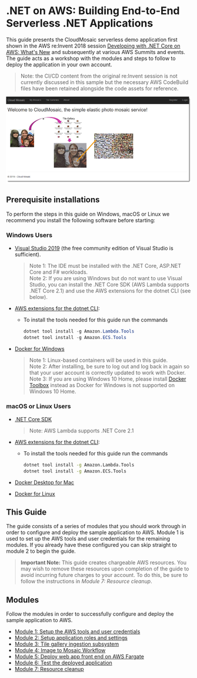 # .NET on AWS: Building End-to-End Serverless .NET Applications

This guide presents the CloudMosaic serverless demo application first shown in the AWS re:Invent 2018 session [Developing with .NET Core on AWS: What's New](https://www.youtube.com/watch?v=FteCJQcTDc4) and subsequently at various AWS Summits and events. The guide acts as a workshop with the modules and steps to follow to deploy the application in your own account.

> Note: the CI/CD content from the original re:Invent session is not currently discussed in this sample but the necessary AWS CodeBuild files have been retained alongside the code assets for reference.

![Application](media/splash.png)

## Prerequisite installations

To perform the steps in this guide on Windows, macOS or Linux we recommend you install the following software before starting:

### Windows Users

* [Visual Studio 2019](https://visualstudio.microsoft.com/) (the free community edition of Visual Studio is sufficient).
    > Note 1: The IDE must be installed with the .NET Core, ASP.NET Core and F# workloads.\
    > Note 2: If you are using Windows but do not want to use Visual Studio, you can install the .NET Core SDK (AWS Lambda supports .NET Core 2.1) and use the AWS extensions for the dotnet CLI  (see below).
* [AWS extensions for the dotnet CLI](https://github.com/aws/aws-extensions-for-dotnet-cli):
  * To install the tools needed for this guide run the commands

    ```powershell
    dotnet tool install -g Amazon.Lambda.Tools
    dotnet tool install -g Amazon.ECS.Tools
    ```

* [Docker for Windows](https://docs.docker.com/docker-for-windows/install/)
  > Note 1: Linux-based containers will be used in this guide.\
  > Note 2: After installing, be sure to log out and log back in again so that your user account is correctly updated to work with Docker.\
  > Note 3: If you are using Windows 10 Home, please install [Docker Toolbox](https://docs.docker.com/toolbox/toolbox_install_windows/) instead as Docker for Windows is not supported on Windows 10 Home.

### macOS or Linux Users

* [.NET Core SDK](https://dotnet.microsoft.com/download)
  > Note: AWS Lambda supports .NET Core 2.1
* [AWS extensions for the dotnet CLI](https://github.com/aws/aws-extensions-for-dotnet-cli):
  * To install the tools needed for this guide run the commands

    ```bash
    dotnet tool install -g Amazon.Lambda.Tools
    dotnet tool install -g Amazon.ECS.Tools
    ```

* [Docker Desktop for Mac](https://docs.docker.com/docker-for-mac/install/)
* [Docker for Linux](https://docs.docker.com/v17.12/install/)

## This Guide

The guide consists of a series of modules that you should work through in order to configure and deploy the sample application to AWS. Module 1 is used to set up the AWS tools and user credentials for the remaining modules. If you already have these configured you can skip straight to module 2 to begin the guide.

> **Important Note:** This guide creates chargeable AWS resources. You may wish to remove these resources upon completion of the guide to avoid incurring future charges to your account. To do this, be sure to follow the instructions in *Module 7: Resource cleanup*.

## Modules

Follow the modules in order to successfully configure and deploy the sample application to AWS.

* [Module 1: Setup the AWS tools and user credentials](Module1.md)
* [Module 2: Setup application roles and settings](Module2.md)
* [Module 3: Tile gallery ingestion subsystem](Module3.md)
* [Module 4: Image to Mosaic Workflow](Module4.md)
* [Module 5: Deploy web app front end on AWS Fargate](Module5.md)
* [Module 6: Test the deployed application](Module6.md)
* [Module 7: Resource cleanup](Module7.md)
